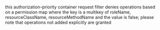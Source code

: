 this authorization-priority container request filter denies operations
based on a permission map where the key is a multikey of roleName,
resourceClassName, resourceMethodName and the value is false; please
note that operations not added explicitly are granted
